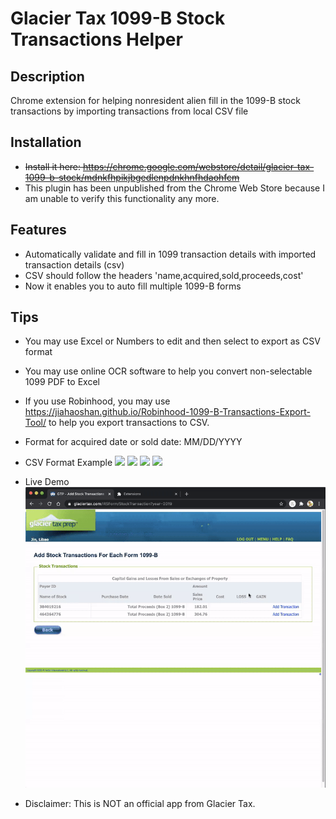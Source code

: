 # Glacier Tax 1099-B Stock Transactions Helper





## Description

Chrome extension for helping nonresident alien fill in the 1099-B stock transactions by importing transactions from local CSV file

## Installation

* ~~Install it here: https://chrome.google.com/webstore/detail/glacier-tax-1099-b-stock/mdnkfhpikjbgedlenpdnkhnfhdaohfcm~~
* This plugin has been unpublished from the Chrome Web Store because I am unable to verify this functionality any more.

## Features

* Automatically validate and fill in 1099 transaction details with imported transaction details (csv)
* CSV should follow the headers 'name,acquired,sold,proceeds,cost'
* Now it enables you to auto fill multiple 1099-B forms

## Tips

* You may use Excel or Numbers to edit and then select to export as CSV format
* You may use online OCR software to help you convert non-selectable 1099 PDF to Excel
* If you use Robinhood, you may use https://jiahaoshan.github.io/Robinhood-1099-B-Transactions-Export-Tool/ to help you export transactions to CSV.
* Format for acquired date or sold date: MM/DD/YYYY
* CSV Format Example
  <img src="https://lh3.googleusercontent.com/k8PNDDnTFJ2z4VOiSsPIUxDNSabxhn4nICzgoE_42nuMvlV2zt0zpe2_5_XwZCW2AHov9g834A=s1280-h800-e365-rw">
  <img src="https://lh3.googleusercontent.com/lDdUFP9tIUGoKjS2R-fd6oQtLnMqw58OkYT0n6N8TG08RMLTRpZG0jW_d2SA5ynR6jdQaSkNVw=s1280-h800-e365-rw">
  <img src="https://lh3.googleusercontent.com/Jw8WK7jymMCsVztOa3IZQq3rWpo5_BRKVhKBg044jfZH30B7X54VsKtIb1iDD-Ioa9b2KVXw=s1280-h800-e365-rw">
  <img src="https://lh3.googleusercontent.com/I2z1f8Kpf6WpZlIa0Z2iRmJcxliiSp7YmYDwjk7VE1TW6fvO38SXCYoNvySe9L-BiOtcWzGCig=s1280-h800-e365-rw">
* Live Demo
  ![Live Demo](img/Glacier-Tax-Prep-Form-1099-B-Stock-Transactions-Importer-v0.3.2.gif)

* Disclaimer: This is NOT an official app from Glacier Tax.
